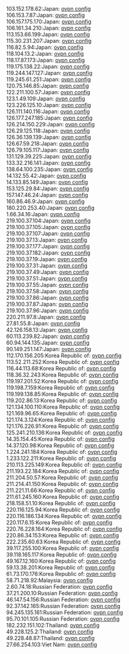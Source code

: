 103.152.178.62:Japan: [ovpn config](vpn/103_152_178_62.ovpn)  
106.153.7.87:Japan: [ovpn config](vpn/106_153_7_87.ovpn)  
106.157.175.170:Japan: [ovpn config](vpn/106_157_175_170.ovpn)  
106.161.34.210:Japan: [ovpn config](vpn/106_161_34_210.ovpn)  
113.153.66.199:Japan: [ovpn config](vpn/113_153_66_199.ovpn)  
115.30.231.207:Japan: [ovpn config](vpn/115_30_231_207.ovpn)  
116.82.5.94:Japan: [ovpn config](vpn/116_82_5_94.ovpn)  
118.104.13.2:Japan: [ovpn config](vpn/118_104_13_2.ovpn)  
118.17.87.173:Japan: [ovpn config](vpn/118_17_87_173.ovpn)  
119.175.138.22:Japan: [ovpn config](vpn/119_175_138_22.ovpn)  
119.244.147.127:Japan: [ovpn config](vpn/119_244_147_127.ovpn)  
119.245.61.251:Japan: [ovpn config](vpn/119_245_61_251.ovpn)  
120.75.146.85:Japan: [ovpn config](vpn/120_75_146_85.ovpn)  
122.211.100.57:Japan: [ovpn config](vpn/122_211_100_57.ovpn)  
123.1.49.109:Japan: [ovpn config](vpn/123_1_49_109.ovpn)  
123.226.125.10:Japan: [ovpn config](vpn/123_226_125_10.ovpn)  
126.111.140.116:Japan: [ovpn config](vpn/126_111_140_116.ovpn)  
126.177.247.185:Japan: [ovpn config](vpn/126_177_247_185.ovpn)  
126.214.150.229:Japan: [ovpn config](vpn/126_214_150_229.ovpn)  
126.29.125.118:Japan: [ovpn config](vpn/126_29_125_118.ovpn)  
126.36.139.139:Japan: [ovpn config](vpn/126_36_139_139.ovpn)  
126.67.59.218:Japan: [ovpn config](vpn/126_67_59_218.ovpn)  
126.79.105.117:Japan: [ovpn config](vpn/126_79_105_117.ovpn)  
131.129.39.225:Japan: [ovpn config](vpn/131_129_39_225.ovpn)  
133.32.216.141:Japan: [ovpn config](vpn/133_32_216_141.ovpn)  
138.64.100.235:Japan: [ovpn config](vpn/138_64_100_235.ovpn)  
14.132.55.42:Japan: [ovpn config](vpn/14_132_55_42.ovpn)  
14.133.85.149:Japan: [ovpn config](vpn/14_133_85_149.ovpn)  
153.125.29.84:Japan: [ovpn config](vpn/153_125_29_84.ovpn)  
157.147.46.24:Japan: [ovpn config](vpn/157_147_46_24.ovpn)  
160.86.46.9:Japan: [ovpn config](vpn/160_86_46_9.ovpn)  
180.220.253.40:Japan: [ovpn config](vpn/180_220_253_40.ovpn)  
1.66.34.16:Japan: [ovpn config](vpn/1_66_34_16.ovpn)  
219.100.37.104:Japan: [ovpn config](vpn/219_100_37_104.ovpn)  
219.100.37.105:Japan: [ovpn config](vpn/219_100_37_105.ovpn)  
219.100.37.107:Japan: [ovpn config](vpn/219_100_37_107.ovpn)  
219.100.37.13:Japan: [ovpn config](vpn/219_100_37_13.ovpn)  
219.100.37.177:Japan: [ovpn config](vpn/219_100_37_177.ovpn)  
219.100.37.182:Japan: [ovpn config](vpn/219_100_37_182.ovpn)  
219.100.37.19:Japan: [ovpn config](vpn/219_100_37_19.ovpn)  
219.100.37.31:Japan: [ovpn config](vpn/219_100_37_31.ovpn)  
219.100.37.49:Japan: [ovpn config](vpn/219_100_37_49.ovpn)  
219.100.37.51:Japan: [ovpn config](vpn/219_100_37_51.ovpn)  
219.100.37.55:Japan: [ovpn config](vpn/219_100_37_55.ovpn)  
219.100.37.58:Japan: [ovpn config](vpn/219_100_37_58.ovpn)  
219.100.37.86:Japan: [ovpn config](vpn/219_100_37_86.ovpn)  
219.100.37.87:Japan: [ovpn config](vpn/219_100_37_87.ovpn)  
219.100.37.96:Japan: [ovpn config](vpn/219_100_37_96.ovpn)  
220.211.97.8:Japan: [ovpn config](vpn/220_211_97_8.ovpn)  
27.81.55.8:Japan: [ovpn config](vpn/27_81_55_8.ovpn)  
42.126.158.13:Japan: [ovpn config](vpn/42_126_158_13.ovpn)  
60.113.239.82:Japan: [ovpn config](vpn/60_113_239_82.ovpn)  
60.94.144.135:Japan: [ovpn config](vpn/60_94_144_135.ovpn)  
90.149.251.147:Japan: [ovpn config](vpn/90_149_251_147.ovpn)  
112.170.156.205:Korea Republic of: [ovpn config](vpn/112_170_156_205.ovpn)  
113.52.211.252:Korea Republic of: [ovpn config](vpn/113_52_211_252.ovpn)  
116.44.113.68:Korea Republic of: [ovpn config](vpn/116_44_113_68.ovpn)  
118.36.32.243:Korea Republic of: [ovpn config](vpn/118_36_32_243.ovpn)  
119.197.201.52:Korea Republic of: [ovpn config](vpn/119_197_201_52.ovpn)  
119.198.7.159:Korea Republic of: [ovpn config](vpn/119_198_7_159.ovpn)  
119.199.138.85:Korea Republic of: [ovpn config](vpn/119_199_138_85.ovpn)  
119.202.86.13:Korea Republic of: [ovpn config](vpn/119_202_86_13.ovpn)  
121.134.100.110:Korea Republic of: [ovpn config](vpn/121_134_100_110.ovpn)  
121.169.96.65:Korea Republic of: [ovpn config](vpn/121_169_96_65.ovpn)  
121.174.3.124:Korea Republic of: [ovpn config](vpn/121_174_3_124.ovpn)  
121.176.226.91:Korea Republic of: [ovpn config](vpn/121_176_226_91.ovpn)  
125.241.210.136:Korea Republic of: [ovpn config](vpn/125_241_210_136.ovpn)  
14.35.154.45:Korea Republic of: [ovpn config](vpn/14_35_154_45.ovpn)  
14.37.120.98:Korea Republic of: [ovpn config](vpn/14_37_120_98.ovpn)  
1.224.241.184:Korea Republic of: [ovpn config](vpn/1_224_241_184.ovpn)  
1.233.122.211:Korea Republic of: [ovpn config](vpn/1_233_122_211.ovpn)  
210.113.225.149:Korea Republic of: [ovpn config](vpn/210_113_225_149.ovpn)  
211.193.22.184:Korea Republic of: [ovpn config](vpn/211_193_22_184.ovpn)  
211.204.50.57:Korea Republic of: [ovpn config](vpn/211_204_50_57.ovpn)  
211.214.41.150:Korea Republic of: [ovpn config](vpn/211_214_41_150.ovpn)  
211.221.11.66:Korea Republic of: [ovpn config](vpn/211_221_11_66.ovpn)  
211.61.245.160:Korea Republic of: [ovpn config](vpn/211_61_245_160.ovpn)  
218.158.51.10:Korea Republic of: [ovpn config](vpn/218_158_51_10.ovpn)  
220.116.125.94:Korea Republic of: [ovpn config](vpn/220_116_125_94.ovpn)  
220.116.186.134:Korea Republic of: [ovpn config](vpn/220_116_186_134.ovpn)  
220.117.6.15:Korea Republic of: [ovpn config](vpn/220_117_6_15.ovpn)  
220.76.228.164:Korea Republic of: [ovpn config](vpn/220_76_228_164.ovpn)  
220.86.34.153:Korea Republic of: [ovpn config](vpn/220_86_34_153.ovpn)  
222.235.60.63:Korea Republic of: [ovpn config](vpn/222_235_60_63.ovpn)  
39.117.255.100:Korea Republic of: [ovpn config](vpn/39_117_255_100.ovpn)  
39.118.165.117:Korea Republic of: [ovpn config](vpn/39_118_165_117.ovpn)  
49.167.12.160:Korea Republic of: [ovpn config](vpn/49_167_12_160.ovpn)  
59.13.38.201:Korea Republic of: [ovpn config](vpn/59_13_38_201.ovpn)  
61.73.170.176:Korea Republic of: [ovpn config](vpn/61_73_170_176.ovpn)  
58.71.218.92:Malaysia: [ovpn config](vpn/58_71_218_92.ovpn)  
2.60.74.18:Russian Federation: [ovpn config](vpn/2_60_74_18.ovpn)  
37.21.200.10:Russian Federation: [ovpn config](vpn/37_21_200_10.ovpn)  
46.147.54.156:Russian Federation: [ovpn config](vpn/46_147_54_156.ovpn)  
92.37.142.165:Russian Federation: [ovpn config](vpn/92_37_142_165.ovpn)  
94.245.135.161:Russian Federation: [ovpn config](vpn/94_245_135_161.ovpn)  
95.70.101.105:Russian Federation: [ovpn config](vpn/95_70_101_105.ovpn)  
182.232.151.102:Thailand: [ovpn config](vpn/182_232_151_102.ovpn)  
49.228.125.2:Thailand: [ovpn config](vpn/49_228_125_2.ovpn)  
49.228.48.87:Thailand: [ovpn config](vpn/49_228_48_87.ovpn)  
27.66.254.103:Viet Nam: [ovpn config](vpn/27_66_254_103.ovpn)  
